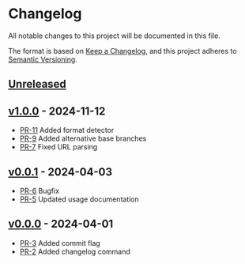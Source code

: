 # Changelog

All notable changes to this project will be documented in this file.

The format is based on [Keep a Changelog](https://keepachangelog.com/en/1.1.0/),
and this project adheres to [Semantic Versioning](https://semver.org/spec/v2.0.0.html).

## [Unreleased]

## [v1.0.0] - 2024-11-12

* [PR-11](https://github.com/itk-dev/gh-itkdev/pull/11)
  Added format detector
* [PR-9](https://github.com/itk-dev/gh-itkdev/pull/9)
  Added alternative base branches
* [PR-7](https://github.com/itk-dev/gh-itkdev/pull/7)
  Fixed URL parsing

## [v0.0.1] - 2024-04-03

* [PR-6](https://github.com/itk-dev/gh-itkdev/pull/6)
  Bugfix
* [PR-5](https://github.com/itk-dev/gh-itkdev/pull/5)
  Updated usage documentation

## [v0.0.0] - 2024-04-01

* [PR-3](https://github.com/itk-dev/gh-itkdev/pull/3)
  Added commit flag
* [PR-2](https://github.com/itk-dev/gh-itkdev/pull/2)
  Added changelog command

[Unreleased]: https://github.com/itk-dev/gh-itkdev/compare/v1.0.0...HEAD
[v1.0.0]: https://github.com/itk-dev/gh-itkdev/compare/v0.0.1...v1.0.0
[v0.0.1]: https://github.com/itk-dev/gh-itkdev/compare/v0.0.0...v0.0.1
[v0.0.0]: https://github.com/itk-dev/gh-itkdev/releases/tag/v0.0.0
